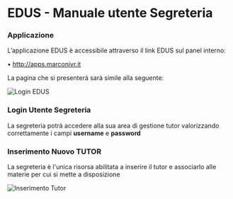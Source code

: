 # EDUS - Manuale utente Segreteria  

### Applicazione

L’applicazione EDUS è accessibile attraverso il link EDUS sul panel interno:

•	http://apps.marconivr.it

La pagina che si presenterà sarà simile alla seguente:

![Login EDUS](https://github.com/marconivr/docs/blob/master/docs/images/edus_login01.png "Logo Title Text 1")

### Login Utente Segreteria

La segreteria potrà accedere alla sua area di gestione tutor valorizzando correttamente i campi **username** e **password** 

### Inserimento Nuovo TUTOR

La segreteria è l'unica risorsa abilitata a inserire il tutor e associarlo alle materie per
cui si mette a disposizione

![Inserimento Tutor](https://github.com/marconivr/docs/blob/master/docs/images/edus_login01.png "Logo Title Text 1")
